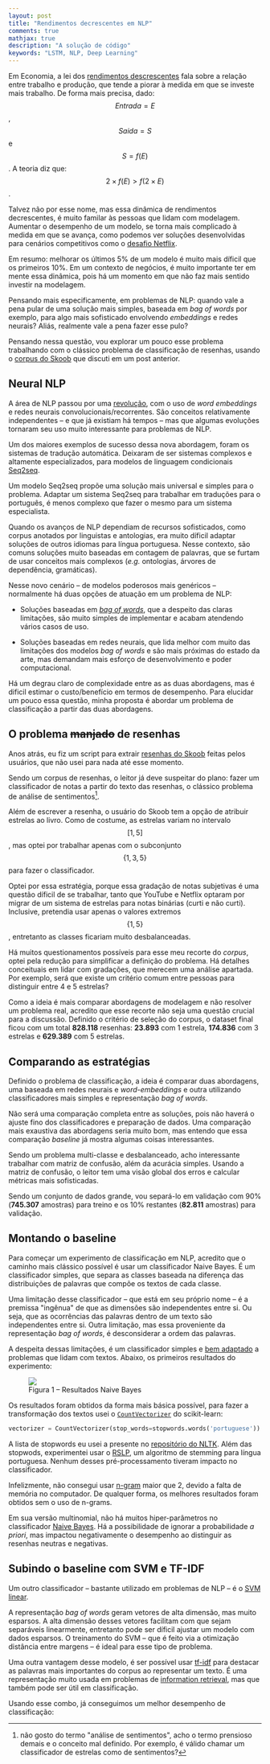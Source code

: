 ```yaml
---
layout: post
title: "Rendimentos decrescentes em NLP"
comments: true
mathjax: true
description: "A solução de código"
keywords: "LSTM, NLP, Deep Learning"
---
```


Em Economia, a lei dos [rendimentos descrescentes](https://en.wikipedia.org/wiki/Diminishing_returns) fala sobre a relação entre trabalho e produção, que tende a piorar à medida em que se investe mais trabalho. De forma mais precisa, dado: $$ Entrada = E $$, $$ Saida = S $$ e $$ S = f(E) $$. A teoria diz que: $$ 2 \times f(E) > f(2 \times E) $$. 

Talvez não por esse nome, mas essa dinâmica de rendimentos decrescentes, é muito familar às pessoas que lidam com modelagem. Aumentar o desempenho de um modelo, se torna mais complicado à medida em que se avança, como podemos ver soluções desenvolvidas para cenários competitivos como o [desafio Netflix](https://analyticsindiamag.com/how-useful-was-the-netflix-prize-really/).

Em resumo: melhorar os últimos 5% de um modelo é muito mais díficil que os primeiros 10%. Em um contexto de negócios, é muito importante ter em mente essa dinâmica, pois há um momento em que não faz mais sentido investir na modelagem.

Pensando mais especificamente, em problemas de NLP: quando vale a pena pular de uma solução mais simples, baseada em *bag of words* por exemplo, para algo mais sofisticado envolvendo *embeddings* e redes neurais? Aliás, realmente vale a pena fazer esse pulo?

Pensando nessa questão, vou explorar um pouco esse problema trabalhando com o clássico problema de classificação de resenhas, usando o [corpus do Skoob]((/2019/07/27/corpus-skoob.html)) que discuti em um post anterior.

## Neural NLP 

A área de NLP passou por uma [revolução](https://jmlr.csail.mit.edu/papers/volume12/collobert11a/collobert11a.pdf), com o uso de *word embeddings* e redes neurais convolucionais/recorrentes. São conceitos relativamente independentes – e que já existiam há tempos – mas que algumas evoluções tornaram seu uso muito interessante para problemas de NLP.

Um dos maiores exemplos de sucesso dessa nova abordagem, foram os sistemas de tradução automática. Deixaram de ser sistemas complexos e altamente especializados, para modelos de linguagem condicionais [Seq2seq](https://en.wikipedia.org/wiki/Seq2seq). 

Um modelo Seq2seq propõe uma solução mais universal e simples para o problema. Adaptar um sistema Seq2seq para trabalhar em traduções para o português, é menos complexo que fazer o mesmo para um sistema especialista. 

Quando os avanços de NLP dependiam de recursos sofisticados, como corpus anotados por linguistas e antologias, era muito díficil adaptar soluções de outros idiomas para língua portuguesa. Nesse contexto, são comuns soluções muito baseadas em contagem de palavras, que se furtam de usar conceitos mais complexos (*e.g.* ontologias, árvores de dependência, gramáticas).

Nesse novo cenário – de modelos poderosos mais genéricos – normalmente há duas opções de atuação em um problema de NLP:

* Soluções baseadas em *[bag of words](https://en.wikipedia.org/wiki/Bag-of-words_model)*, que a despeito das claras limitações, são muito simples de implementar e acabam atendendo vários casos de uso.

* Soluções baseadas em redes neurais, que lida melhor com muito das limitações dos modelos *bag of words* e são mais próximas do estado da arte, mas demandam mais esforço de desenvolvimento e poder computacional.

Há um degrau claro de complexidade entre as as duas abordagens, mas é dificil estimar o custo/benefício em termos de desempenho. Para elucidar um pouco essa questão, minha proposta é abordar um problema de classificação a partir das duas abordagens.

## O problema ~~manjado~~ de resenhas

Anos atrás, eu fiz um script para extrair [resenhas do Skoob](/2019/07/27/corpus-skoob.html) feitas pelos usuários, que não usei para nada até esse momento. 

Sendo um corpus de resenhas, o leitor já deve suspeitar do plano: fazer um classificador de notas a partir do texto das resenhas, o clássico problema de análise de sentimentos[^1].

[^1]: não gosto do termo "análise de sentimentos", acho o termo prensioso demais e o conceito mal definido. Por exemplo, é válido chamar um classificador de estrelas como de sentimentos?

Além de escrever a resenha, o usuário do Skoob tem a opção de atribuir estrelas ao livro. Como de costume, as estrelas variam no intervalo $$  [1,5] $$, mas optei por trabalhar apenas com o subconjunto $$ \{1, 3, 5\} $$ para fazer o classificador.

Optei por essa estratégia, porque essa gradação de notas subjetivas é uma questão díficil de se trabalhar, tanto que YouTube e Netflix optaram por migrar de um sistema de estrelas para notas binárias (curti e não curti). Inclusive, pretendia usar apenas o valores extremos $$ \{1,5\} $$, entretanto as classes ficariam muito desbalanceadas. 

Há muitos questionamentos possíveis para esse meu recorte do *corpus*, optei pela redução para simplificar a definição do problema. Há detalhes conceituais em lidar com gradações, que merecem uma análise apartada. Por exemplo, será que existe um critério comum entre pessoas para distinguir entre 4 e 5 estrelas?

Como a ideia é mais comparar abordagens de modelagem e não resolver um problema real, acredito que esse recorte não seja uma questão crucial para a discussão. Definido o critério de seleção do corpus, o dataset final ficou com um total **828.118** resenhas: **23.893** com 1 estrela,  **174.836** com 3 estrelas e **629.389** com 5 estrelas.

## Comparando as estratégias

Definido o problema de classificação, a ideia é comparar duas abordagens, uma baseada em redes neurais e *word-embeddings* e outra utilizando classificadores mais simples e representação *bag of words*.

Não será uma comparação completa entre as soluções, pois não haverá o ajuste fino dos classificadores e preparação de dados. Uma comparação mais exaustiva das abordagens seria muito bom, mas entendo que essa comparação *baseline* já mostra algumas coisas interessantes.

Sendo um problema multi-classe e desbalanceado, acho interessante trabalhar com matriz de confusão, além da acurácia simples. Usando a matriz de confusão, o leitor tem uma visão global dos erros e calcular métricas mais sofisticadas.

Sendo um conjunto de dados grande, vou separá-lo em validação com 90% (**745.307**  amostras) para treino e os 10% restantes (**82.811** amostras) para validação. 

## Montando o baseline

Para começar um experimento de classificação em NLP, acredito que o caminho mais clássico possível é usar um classificador Naive Bayes. É um classificador simples, que separa as classes baseada na diferença das distribuições de palavras que compõe os textos de cada classe.

Uma limitação desse classificador – que está em seu próprio nome – é a premissa "ingênua" de que as dimensões são independentes entre si. Ou seja, que as ocorrências das palavras dentro de um texto são independentes entre si. Outra limitação, mas essa proveniente da representação *bag of words*, é desconsiderar a ordem das palavras.

A despeita dessas limitações, é um classificador simples e [bem adaptado](https://www.cs.unb.ca/~hzhang/publications/FLAIRS04ZhangH.pdf) a problemas que lidam com textos. Abaixo, os primeiros resultados do experimento:

<figure>
  <img src="{{site.url}}/assets/images/ml-skoob/MultinomialNB.svg"/>
  <figcaption>Figura 1 – Resultados Naive Bayes </figcaption>
</figure>

Os resultados foram obtidos da forma mais básica possível, para fazer a transformação dos textos usei o [`CountVectorizer`](https://scikit-learn.org/stable/modules/generated/sklearn.feature_extraction.text.CountVectorizer.html) do scikit-learn:

```python
vectorizer = CountVectorizer(stop_words=stopwords.words('portuguese'))
```

A lista de stopwords eu usei a presente no [repositório do NLTK](https://gist.github.com/alopes/5358189). Além das stopwods, experimentei usar o [RSLP](https://www.nltk.org/_modules/nltk/stem/rslp.html), um algoritmo de stemming para língua portuguesa. Nenhum desses pré-processamento tiveram impacto no classificador. 

Infelizmente, não consegui usar [n-gram](https://en.wikipedia.org/wiki/N-gram) maior que 2, devido a falta de memória no computador. De qualquer forma, os melhores resultados foram obtidos sem o uso de n-grams.

Em sua versão multinomial, não há muitos hiper-parâmetros no classificador [Naive Bayes](https://scikit-learn.org/stable/modules/generated/sklearn.naive_bayes.MultinomialNB.html). Há a possibilidade de ignorar a probabilidade *a priori*, mas impactou negativamente o desempenho ao distinguir as resenhas neutras e negativas.

## Subindo o baseline com SVM e TF-IDF

Um outro classificador – bastante utilizado em problemas de NLP – é o [SVM linear](https://link.springer.com/chapter/10.1007%2FBFb0026683). 

A representação *bag of words* geram vetores de alta dimensão, mas muito esparsos. A alta dimensão desses vetores facilitam com que sejam separáveis linearmente, entretanto pode ser díficil ajustar um modelo com dados esparsos. O treinamento do SVM – que é feito via a otimização distância entre margens – é ideal para esse tipo de problema.

Uma outra vantagem desse modelo, é ser possível usar [tf-idf](https://en.wikipedia.org/wiki/Tf–idf) para destacar as palavras mais importantes do corpus ao representar um texto. É uma representação muito usada em problemas de [information retrieval](https://en.wikipedia.org/wiki/Information_retrieval), mas que também pode ser útil em classificação.

Usando esse combo, já conseguimos um melhor desempenho de classificação:

